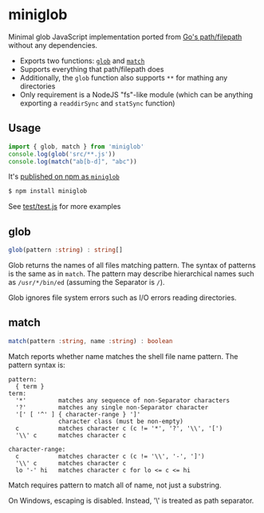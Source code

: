 # miniglob

Minimal glob JavaScript implementation ported from
[Go's path/filepath](https://golang.org/pkg/path/filepath)
without any dependencies.

- Exports two functions: [`glob`](#glob) and [`match`](#match)
- Supports everything that path/filepath does
- Additionally, the `glob` function also supports `**` for mathing any directories
- Only requirement is a NodeJS "fs"-like module
  (which can be anything exporting a `readdirSync` and `statSync` function)


## Usage

```js
import { glob, match } from 'miniglob'
console.log(glob('src/**.js'))
console.log(match("ab[b-d]", "abc"))
```

It's [published on npm as `miniglob`](https://www.npmjs.com/package/miniglob)

```txt
$ npm install miniglob
```

See [test/test.js](test/test.js) for more examples


## glob

```ts
glob(pattern :string) : string[]
```

Glob returns the names of all files matching pattern.
The syntax of patterns is the same as in `match`.
The pattern may describe hierarchical names such as `/usr/*/bin/ed`
(assuming the Separator is `/`).

Glob ignores file system errors such as I/O errors reading directories.


## match

```ts
match(pattern :string, name :string) : boolean
```

Match reports whether name matches the shell file name pattern.
The pattern syntax is:

```
pattern:
  { term }
term:
  '*'         matches any sequence of non-Separator characters
  '?'         matches any single non-Separator character
  '[' [ '^' ] { character-range } ']'
              character class (must be non-empty)
  c           matches character c (c != '*', '?', '\\', '[')
  '\\' c      matches character c

character-range:
  c           matches character c (c != '\\', '-', ']')
  '\\' c      matches character c
  lo '-' hi   matches character c for lo <= c <= hi
```

Match requires pattern to match all of name, not just a substring.

On Windows, escaping is disabled. Instead, '\\' is treated as path separator.

